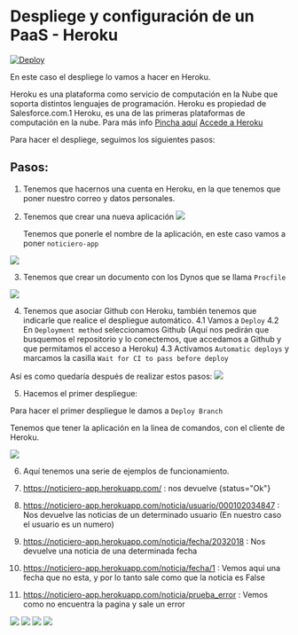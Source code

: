 # Despliege y configuración de un PaaS - Heroku
[![Deploy](https://www.herokucdn.com/deploy/button.png)](https://heroku.com/deploy)

En este caso el despliege lo vamos a hacer en Heroku.

Heroku es una plataforma como servicio de computación en la Nube que soporta distintos lenguajes de programación.
Heroku es propiedad de Salesforce.com.1​ Heroku, es una de las primeras plataformas de computación en la nube. Para más info 
 [Pincha aquí](https://es.wikipedia.org/wiki/Heroku)
 [Accede a Heroku](https://www.heroku.com/)

 Para hacer el despliege, seguimos los siguientes pasos:

 ## Pasos:
 
1. Tenemos que hacernos una cuenta en Heroku, en la que tenemos que poner nuestro correo y datos personales.
2. Tenemos que crear una nueva aplicación
![](https://github.com/natalia2911/ProyectoIV-BOT/blob/master/img/hito3-1.png)

	Tenemos que ponerle el nombre de la aplicación, en este caso vamos a poner `noticiero-app`
	
![](https://github.com/natalia2911/ProyectoIV-BOT/blob/master/img/hito3-2.png)

3. Tenemos que crear un documento con los Dynos que se llama `Procfile` 

![](https://github.com/natalia2911/ProyectoIV-BOT/blob/master/img/hito3-3.png)

4. Tenemos que asociar Github con Heroku, también tenemos que indicarle que realice el despliegue automático. 
		4.1 Vamos a `Deploy`
		4.2 En `Deployment method`  seleccionamos Github (Aquí nos pedirán que busquemos el repositorio y lo conectemos, que accedamos a Github y que permitamos el acceso a Heroku)
		4.3 Activamos `Automatic deploys` y marcamos la casilla `Wait for CI to pass before deploy`

Así es como quedaría después de realizar estos pasos:
![](https://github.com/natalia2911/ProyectoIV-BOT/blob/master/img/hito3-4.png)

5. Hacemos el primer despliegue:

Para hacer el primer despliegue le damos a `Deploy Branch`

Tenemos que tener la aplicación en la linea de comandos, con el cliente de Heroku.

![](https://github.com/natalia2911/ProyectoIV-BOT/blob/master/img/hito3-5.png)


6. Aquí tenemos una serie de ejemplos de funcionamiento.



1.  https://noticiero-app.herokuapp.com/ : nos devuelve {status="Ok"}
2. https://noticiero-app.herokuapp.com/noticia/usuario/000102034847 : Nos devuelve las noticias de un determinado usuario (En nuestro caso el usuario es un numero)
3. https://noticiero-app.herokuapp.com/noticia/fecha/2032018 : Nos devuelve una noticia de una determinada fecha
4. https://noticiero-app.herokuapp.com/noticia/fecha/1 : Vemos aqui una fecha que no esta, y por lo tanto sale como que la noticia es False
5. https://noticiero-app.herokuapp.com/noticia/prueba_error : Vemos como no encuentra la pagina y sale un error

![](https://github.com/natalia2911/ProyectoIV-BOT/blob/master/img/hito3-6.png)
![](https://github.com/natalia2911/ProyectoIV-BOT/blob/master/img/hito3-7.png)
![](https://github.com/natalia2911/ProyectoIV-BOT/blob/master/img/hito3-8.png)
![](https://github.com/natalia2911/ProyectoIV-BOT/blob/master/img/hito3-9.png)